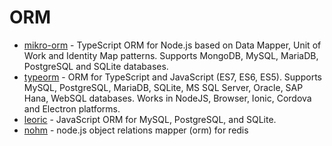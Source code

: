 # ORM

- [mikro-orm](https://github.com/mikro-orm/mikro-orm) - TypeScript ORM for Node.js based on Data Mapper, Unit of Work and Identity Map patterns. Supports MongoDB, MySQL, MariaDB, PostgreSQL and SQLite databases.
- [typeorm](https://github.com/typeorm/typeorm) - ORM for TypeScript and JavaScript (ES7, ES6, ES5). Supports MySQL, PostgreSQL, MariaDB, SQLite, MS SQL Server, Oracle, SAP Hana, WebSQL databases. Works in NodeJS, Browser, Ionic, Cordova and Electron platforms.
- [leoric](https://github.com/cyjake/leoric) - JavaScript ORM for MySQL, PostgreSQL, and SQLite.
- [nohm](https://github.com/maritz/nohm) - node.js object relations mapper (orm) for redis
